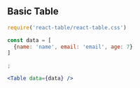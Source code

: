 ## Basic Table

```jsx
require('react-table/react-table.css')

const data = [
  {name: 'name', email: 'email', age: 7}
]

;

<Table data={data} />
```
